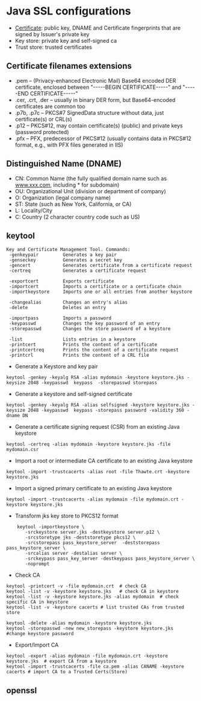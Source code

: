 # Java SSL configurations
- [Certificate](https://en.wikipedia.org/wiki/X.509): public key, DNAME and Certificate fingerprints that are signed by Issuer's private key
- Key store:  private key and self-signed ca
- Trust store: trusted certificates

## Certificate filenames extensions
- .pem – (Privacy-enhanced Electronic Mail) Base64 encoded DER certificate, enclosed between "-----BEGIN CERTIFICATE-----" and "-----END CERTIFICATE-----"
- .cer, .crt, .der – usually in binary DER form, but Base64-encoded certificates are common too
- .p7b, .p7c – PKCS#7 SignedData structure without data, just certificate(s) or CRL(s)
- .p12 – PKCS#12, may contain certificate(s) (public) and private keys (password protected)
- .pfx – PFX, predecessor of PKCS#12 (usually contains data in PKCS#12 format, e.g., with PFX files generated in IIS)

## Distinguished Name (DNAME)
- CN: Common Name (the fully qualified domain name such as www.xxx.com, including * for subdomain)
- OU: Organizational Unit (division or department of company)
- O:  Organization (legal company name)
- ST: State (such as New York, California, or CA)
- L:  Locality/City
- C:  Country (2 character country code such as US)

## keytool
```
Key and Certificate Management Tool. Commands:
 -genkeypair         Generates a key pair
 -genseckey          Generates a secret key
 -gencert            Generates certificate from a certificate request
 -certreq            Generates a certificate request

 -exportcert         Exports certificate
 -importcert         Imports a certificate or a certificate chain
 -importkeystore     Imports one or all entries from another keystore
 
 -changealias        Changes an entry's alias
 -delete             Deletes an entry
 
 -importpass         Imports a password
 -keypasswd          Changes the key password of an entry
 -storepasswd        Changes the store password of a keystore
 
 -list               Lists entries in a keystore
 -printcert          Prints the content of a certificate
 -printcertreq       Prints the content of a certificate request
 -printcrl           Prints the content of a CRL file
```
- Generate a Keystore and key pair
```
keytool -genkey -keyalg RSA -alias mydomain -keystore keystore.jks -keysize 2048 -keypasswd  keypass  -storepasswd storepass
```    
- Generate a keystore and self-signed certificate 
```
keytool -genkey -keyalg RSA -alias selfsigned -keystore keystore.jks -keysize 2048 -keypasswd  keypass -storepass password -validity 360 -dname DN
```
- Generate a certificate signing request (CSR) from an existing Java keystore
```
keytool -certreq -alias mydomain -keystore keystore.jks -file mydomain.csr
```
- Import a root or intermediate CA certificate to an existing Java keystore
```
keytool -import -trustcacerts -alias root -file Thawte.crt -keystore keystore.jks
```
- Import a signed primary certificate to an existing Java keystore
```
keytool -import -trustcacerts -alias mydomain -file mydomain.crt -keystore keystore.jks
```
- Transform jks key store to PKCS12 format
```
	keytool -importkeystore \
	   -srckeystore server.jks -destkeystore server.p12 \
	   -srcstoretype jks -deststoretype pkcs12 \
	   -srcstorepass pass_keystore_server  -deststorepass pass_keystore_server \
	   -srcalias server -destalias server \
	   -srckeypass pass_key_server -destkeypass pass_keystore_server \
	   -noprompt
```
- Check CA
```
keytool -printcert -v -file mydomain.crt  # check CA
keytool -list -v -keystore keystore.jks   # check CA in keystore
keytool -list -v -keystore keystore.jks -alias mydomain  # check specific CA in keystore
keytool -list -v -keystore cacerts # list trusted CAs from trusted store

keytool -delete -alias mydomain -keystore keystore.jks
keytool -storepasswd -new new_storepass -keystore keystore.jks  #change keystore password
```
- Export/Import CA
```
keytool -export -alias mydomain -file mydomain.crt -keystore keystore.jks  # export CA from a keystore
keytool -import -trustcacerts -file ca.pem -alias CANAME -keystore cacerts # import CA to a Trusted Certs(Store)
```

## openssl
